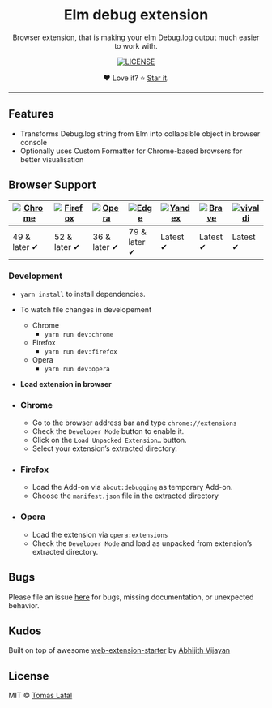 <h1 align="center">Elm debug extension</h1>
<p align="center">Browser extension, that is making your elm Debug.log output much easier to work with.</p>
<div align="center">
  <a href="https://github.com/kraklin/elm-debug-extension/blob/master/LICENSE">
    <img src="https://img.shields.io/github/kraklin/elm-debug-extension.svg" alt="LICENSE" />
  </a>
</div>
<p align="center">❤️  Love it? ⭐️ <a href="https://github.com/kraklin/elm-debug-extension/stargazers">Star it</a>.</p>
<hr />

## Features

- Transforms Debug.log string from Elm into collapsible object in browser console
- Optionally uses Custom Formatter for Chrome-based browsers for better visualisation

## Browser Support

| [![Chrome](https://raw.github.com/alrra/browser-logos/master/src/chrome/chrome_48x48.png)](/) | [![Firefox](https://raw.github.com/alrra/browser-logos/master/src/firefox/firefox_48x48.png)](/) | [![Opera](https://raw.github.com/alrra/browser-logos/master/src/opera/opera_48x48.png)](/) | [![Edge](https://raw.github.com/alrra/browser-logos/master/src/edge/edge_48x48.png)](/) | [![Yandex](https://raw.github.com/alrra/browser-logos/master/src/yandex/yandex_48x48.png)](/) | [![Brave](https://raw.github.com/alrra/browser-logos/master/src/brave/brave_48x48.png)](/) | [![vivaldi](https://raw.github.com/alrra/browser-logos/master/src/vivaldi/vivaldi_48x48.png)](/) |
--------------------------------------------------------------------------------------------------------------------------------------------------------------------------- | --------------------------------------------------------------------------------------------------------------------------------------------- | ------------------------------------------------------------------------------------------------------------------------ | --------------------------------------------------------------------------------------------------------------------------------------------------------------------------- | ------------------------------------------------------------------------------------------------------------------------------------------------------------------------ | ------------------------------------------------------------------------------------------------------------------------------------------------------------------------------ |------------------------------------------------------------------------------------------------------------------------------------------------------------------------------ |
| 49 & later ✔ | 52 & later ✔ | 36 & later ✔ | 79 & later ✔ | Latest ✔ | Latest ✔ | Latest ✔

### Development

- `yarn install` to install dependencies.
- To watch file changes in developement

  - Chrome
    - `yarn run dev:chrome`
  - Firefox
    - `yarn run dev:firefox`
  - Opera
    - `yarn run dev:opera`

- **Load extension in browser**

- ### Chrome

  - Go to the browser address bar and type `chrome://extensions`
  - Check the `Developer Mode` button to enable it.
  - Click on the `Load Unpacked Extension…` button.
  - Select your extension’s extracted directory.

- ### Firefox

  - Load the Add-on via `about:debugging` as temporary Add-on.
  - Choose the `manifest.json` file in the extracted directory

- ### Opera

  - Load the extension via `opera:extensions`
  - Check the `Developer Mode` and load as unpacked from extension’s extracted directory.

## Bugs

Please file an issue [here](https://github.com/kraklin/elm-debug-extension/issues/new) for bugs, missing documentation, or unexpected behavior.

## Kudos

Built on top of awesome [web-extension-starter](https://github.com/abhijithvijayan/web-extension-starter/) by [Abhijith Vijayan](https://github.com/abhijithvijayan)

## License

MIT © [Tomas Latal](https://github.com/kraklin)
